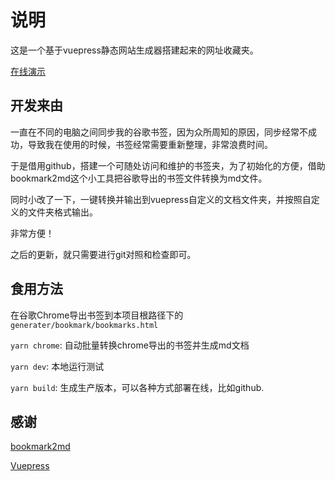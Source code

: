 # 说明

这是一个基于vuepress静态网站生成器搭建起来的网址收藏夹。

[在线演示](https://nooldey.github.io/bookmarks/)

## 开发来由

一直在不同的电脑之间同步我的谷歌书签，因为众所周知的原因，同步经常不成功，导致我在使用的时候，书签经常需要重新整理，非常浪费时间。

于是借用github，搭建一个可随处访问和维护的书签夹，为了初始化的方便，借助bookmark2md这个小工具把谷歌导出的书签文件转换为md文件。

同时小改了一下，一键转换并输出到vuepress自定义的文档文件夹，并按照自定义的文件夹格式输出。

非常方便！

之后的更新，就只需要进行git对照和检查即可。

## 食用方法

在谷歌Chrome导出书签到本项目根路径下的`generater/bookmark/bookmarks.html`

`yarn chrome`: 自动批量转换chrome导出的书签并生成md文档

`yarn dev`: 本地运行测试

`yarn build`: 生成生产版本，可以各种方式部署在线，比如github.

## 感谢

[bookmark2md](https://github.com/OXOYO/bookmark2md)

[Vuepress](https://vuepress.vuejs.org/zh/)
